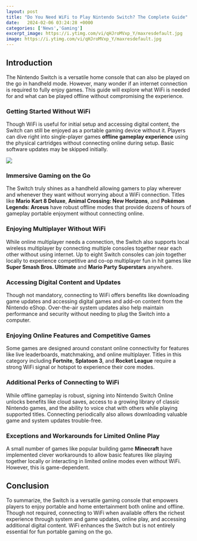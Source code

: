 ```yaml
---
layout: post
title: "Do You Need WiFi to Play Nintendo Switch? The Complete Guide"
date:   2024-02-06 03:24:28 +0000
categories: ['News','Gaming']
excerpt_image: https://i.ytimg.com/vi/qHJroMVxp_Y/maxresdefault.jpg
image: https://i.ytimg.com/vi/qHJroMVxp_Y/maxresdefault.jpg
---
```


## Introduction
The Nintendo Switch is a versatile home console that can also be played on the go in handheld mode. However, many wonder if an internet connection is required to fully enjoy games. This guide will explore what WiFi is needed for and what can be played offline without compromising the experience. 
### Getting Started Without WiFi 
Though WiFi is useful for initial setup and accessing digital content, the Switch can still be enjoyed as a portable gaming device without it. Players can dive right into single-player games **offline gameplay experience** using the physical cartridges without connecting online during setup. Basic software updates may be skipped initially. 

![](https://i.ytimg.com/vi/qHJroMVxp_Y/maxresdefault.jpg)
### Immersive Gaming on the Go
The Switch truly shines as a handheld allowing gamers to play wherever and whenever they want without worrying about a WiFi connection. Titles like **Mario Kart 8 Deluxe**, **Animal Crossing: New Horizons**, and **Pokémon Legends: Arceus** have robust offline modes that provide dozens of hours of gameplay portable enjoyment without connecting online.
### Enjoying Multiplayer Without WiFi
While online multiplayer needs a connection, the Switch also supports local wireless multiplayer by connecting multiple consoles together near each other without using internet. Up to eight Switch consoles can join together locally to experience competitive and co-op multiplayer fun in hit games like **Super Smash Bros. Ultimate** and **Mario Party Superstars** anywhere.
### Accessing Digital Content and Updates
Though not mandatory, connecting to WiFi offers benefits like downloading game updates and accessing digital games and add-on content from the Nintendo eShop. Over-the-air system updates also help maintain performance and security without needing to plug the Switch into a computer.
### Enjoying Online Features and Competitive Games  
Some games are designed around constant online connectivity for features like live leaderboards, matchmaking, and online multiplayer. Titles in this category including **Fortnite**, **Splatoon 3**, and **Rocket League** require a strong WiFi signal or hotspot to experience their core modes.
### Additional Perks of Connecting to WiFi
While offline gameplay is robust, signing into Nintendo Switch Online unlocks benefits like cloud saves, access to a growing library of classic Nintendo games, and the ability to voice chat with others while playing supported titles. Connecting periodically also allows downloading valuable game and system updates trouble-free.
### Exceptions and Workarounds for Limited Online Play
A small number of games like popular building game **Minecraft** have implemented clever workarounds to allow basic features like playing together locally or interacting in limited online modes even without WiFi. However, this is game-dependent.  
## Conclusion
To summarize, the Switch is a versatile gaming console that empowers players to enjoy portable and home entertainment both online and offline. Though not required, connecting to WiFi when available offers the richest experience through system and game updates, online play, and accessing additional digital content. WiFi enhances the Switch but is not entirely essential for fun portable gaming on the go.